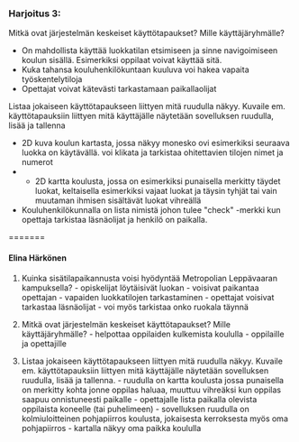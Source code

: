 
### Harjoitus 3:

Mitkä ovat järjestelmän keskeiset käyttötapaukset? Mille käyttäjäryhmälle?
- On mahdollista käyttää luokkatilan etsimiseen ja sinne navigoimiseen koulun sisällä. Esimerkiksi oppilaat voivat käyttää sitä.
- Kuka tahansa kouluhenkilökuntaan kuuluva voi hakea vapaita työskentelytiloja
- Opettajat voivat kätevästi tarkastamaan paikallaolijat

Listaa jokaiseen käyttötapaukseen liittyen mitä ruudulla näkyy. Kuvaile em. käyttötapauksiin liittyen mitä käyttäjälle näytetään sovelluksen ruudulla, lisää ja tallenna
- 2D kuva koulun kartasta, jossa näkyy monesko ovi esimerkiksi seuraava luokka on käytävällä. voi klikata ja tarkistaa ohitettavien tilojen nimet ja numerot
- - 2D kartta koulusta, jossa on esimerkiksi punaisella merkitty täydet luokat, keltaisella esimerkiksi vajaat luokat ja täysin tyhjät tai vain muutaman ihmisen sisältävät luokat vihreällä
- Kouluhenkilökunnalla on lista nimistä johon tulee "check" -merkki kun opettaja tarkistaa läsnäolijat ja henkilö on paikalla.

=======
#### Elina Härkönen

  1. Kuinka sisätilapaikannusta voisi hyödyntää Metropolian Leppävaaran kampuksella?
	- opiskelijat löytäisivät luokan 
	- voisivat paikantaa opettajan
	- vapaiden luokkatilojen tarkastaminen
	- opettajat voisivat tarkastaa läsnäolijat
	- voi myös tarkistaa onko ruokala täynnä
  
  2. Mitkä ovat järjestelmän keskeiset käyttötapaukset? Mille käyttäjäryhmälle?
	- helpottaa oppilaiden kulkemista koululla 
	- oppilaille ja opettajille
  
  3. Listaa jokaiseen käyttötapaukseen liittyen mitä ruudulla näkyy. Kuvaile em. käyttötapauksiin liittyen mitä käyttäjälle näytetään sovelluksen ruudulla, lisää ja tallenna.
	- ruudulla on kartta koulusta jossa punaisella on merkitty kohta jonne oppilas haluaa, muuttuu vihreäksi
	 kun oppilas saapuu onnistuneesti paikalle
	- opettajalle lista paikalla olevista oppilaista koneelle (tai puhelimeen)
	- sovelluksen ruudulla on kolmiuloitteinen pohjapiirros koulusta, jokaisesta kerroksesta myös oma pohjapiirros
	- kartalla näkyy oma paikka koululla

